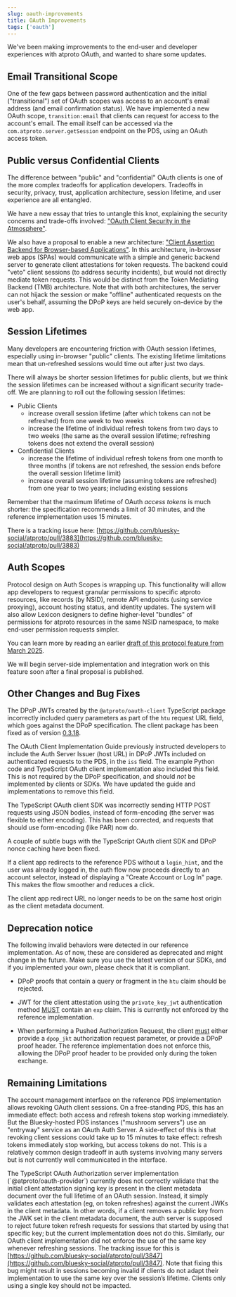 ```yaml
---
slug: oauth-improvements
title: OAuth Improvements
tags: ['oauth']
---
```



We've been making improvements to the end-user and developer experiences with atproto OAuth, and wanted to share some updates.

## Email Transitional Scope

One of the few gaps between password authentication and the initial ("transitional") set of OAuth scopes was access to an account's email address (and email confirmation status). We have implemented a new OAuth scope, `transition:email` that clients can request for access to the account's email. The email itself can be accessed via the `com.atproto.server.getSession` endpoint on the PDS, using an OAuth access token.

## Public versus Confidential Clients

The difference between "public" and "confidential" OAuth clients is one of the more complex tradeoffs for application developers. Tradeoffs in security, privacy, trust, application architecture, session lifetime, and user experience are all entangled.

We have a new essay that tries to untangle this knot, explaining the security concerns and trade-offs involved: ["OAuth Client Security in the Atmosphere"](https://github.com/bluesky-social/atproto/discussions/3950).

We also have a proposal to enable a new architecture: ["Client Assertion Backend for Browser-based Applications"](https://github.com/bluesky-social/proposals/tree/main/0010-client-assertion-backend). In this architecture, in-browser web apps (SPAs) would communicate with a simple and generic backend server to generate client attestations for token requests. The backend could "veto" client sessions (to address security incidents), but would not directly mediate token requests. This would be distinct from the Token Mediating Backend (TMB) architecture. Note that with both architectures, the server can not hijack the session or make "offline" authenticated requests on the user's behalf, assuming the DPoP keys are held securely on-device by the web app.

## Session Lifetimes

Many developers are encountering friction with OAuth session lifetimes, especially using in-browser "public" clients. The existing lifetime limitations mean that un-refreshed sessions would time out after just two days.

There will always be shorter session lifetimes for public clients, but we think the session lifetimes can be increased without a significant security trade-off. We are planning to roll out the following session lifetimes:

- Public Clients  
  - increase overall session lifetime (after which tokens can not be refreshed) from one week to two weeks  
  - increase the lifetime of individual refresh tokens from two days to two weeks (the same as the overall session lifetime; refreshing tokens does not extend the overall session)  
- Confidential Clients  
  - increase the lifetime of individual refresh tokens from one month to three months (if tokens are not refreshed, the session ends before the overall session lifetime limit)  
  - increase overall session lifetime (assuming tokens are refreshed) from one year to two years; including existing sessions

Remember that the maximum lifetime of OAuth *access tokens* is much shorter: the specification recommends a limit of 30 minutes, and the reference implementation uses 15 minutes.

There is a tracking issue here: [https://github.com/bluesky-social/atproto/pull/3883](https://github.com/bluesky-social/atproto/pull/3883) 

## Auth Scopes

Protocol design on Auth Scopes is wrapping up. This functionality will allow app developers to request granular permissions to specific atproto resources, like records (by NSID), remote API endpoints (using service proxying), account hosting status, and identity updates. The system will also allow Lexicon designers to define higher-level "bundles" of permissions for atproto resources in the same NSID namespace, to make end-user permission requests simpler.

You can learn more by reading an earlier [draft of this protocol feature from March 2025](https://github.com/bluesky-social/atproto/discussions/3655).

We will begin server-side implementation and integration work on this feature soon after a final proposal is published.

## Other Changes and Bug Fixes

The DPoP JWTs created by the `@atproto/oauth-client` TypeScript package incorrectly included query parameters as part of the `htu` request URL field, which goes against the DPoP specification. The client package has been fixed as of version [0.3.18](https://www.npmjs.com/package/@atproto/oauth-client?activeTab=versions).

The OAuth Client Implementation Guide previously instructed developers to include the Auth Server Issuer (host URL) in DPoP JWTs included on authenticated requests to the PDS, in the `iss` field. The example Python code and TypeScript OAuth client implementation also included this field. This is not required by the DPoP specification, and should *not* be implemented by clients or SDKs. We have updated the guide and implementations to remove this field.

The TypeScript OAuth client SDK was incorrectly sending HTTP POST requests using JSON bodies, instead of form-encoding (the server was flexible to either encoding). This has been corrected, and requests that should use form-encoding (like PAR) now do.

A couple of subtle bugs with the TypeScript OAuth client SDK and DPoP nonce caching have been fixed.

If a client app redirects to the reference PDS without a `login_hint`, and the user was already logged in, the auth flow now proceeds directly to an account selector, instead of displaying a "Create Account or Log In" page. This makes the flow smoother and reduces a click.

The client app redirect URL no longer needs to be on the same host origin as the client metadata document.
## Deprecation notice

The following invalid behaviors were detected in our reference implementation. As of now, these are considered as deprecated and might change in the future. Make sure you use the latest version of our SDKs, and if you implemented your own, please check that it is compliant.

- DPoP proofs that contain a query or fragment in the `htu` claim should be rejected.

- JWT for the client attestation using the `private_key_jwt` authentication method [MUST](https://www.rfc-editor.org/rfc/rfc7523.html#section-3) contain an `exp` claim. This is currently not enforced by the reference implementation.

- When performing a Pushed Authorization Request, the client [must](https://datatracker.ietf.org/doc/html/rfc9449#section-10.1-2.1) either provide a `dpop_jkt` authorization request parameter, or provide a DPoP proof header. The reference implementation does not enforce this, allowing the DPoP proof header to be provided only during the token exchange.
## Remaining Limitations

The account management interface on the reference PDS implementation allows revoking OAuth client sessions. On a free-standing PDS, this has an immediate effect: both access and refresh tokens stop working immediately. But the Bluesky-hosted PDS instances ("mushroom servers") use an "entryway" service as an OAuth Auth Server. A side-effect of this is that revoking client sessions could take up to 15 minutes to take effect: refresh tokens immediately stop working, but access tokens do not. This is a relatively common design tradeoff in auth systems involving many servers but is not currently well communicated in the interface.

The TypeScript OAuth Authorization server implementation (\`@atproto/oauth-provider\`) currently does not correctly validate that the initial client attestation signing key is present in the client metadata document over the full lifetime of an OAuth session. Instead, it simply validates each attestation (eg, on token refreshes) against the current JWKs in the client metadata. In other words, if a client removes a public key from the JWK set in the client metadata document, the auth server is supposed to reject future token refresh requests for sessions that started by using that specific key; but the current implementation does not do this. Similarly, our OAuth client implementation did not enforce the use of the same key whenever refreshing sessions. The tracking issue for this is [https://github.com/bluesky-social/atproto/pull/3847](https://github.com/bluesky-social/atproto/pull/3847). Note that fixing this bug might result in sessions becoming invalid if clients do not adapt their implementation to use the same key over the session’s lifetime. Clients only using a single key should not be impacted.
